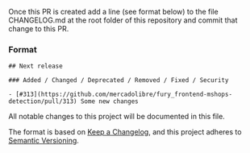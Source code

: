 Once this PR is created add a line (see format below) to the file CHANGELOG.md at the root folder of this repository and commit that change to this PR.

### Format
```
## Next release

### Added / Changed / Deprecated / Removed / Fixed / Security

- [#313](https://github.com/mercadolibre/fury_frontend-mshops-detection/pull/313) Some new changes
```

All notable changes to this project will be documented in this file.

The format is based on [Keep a Changelog](https://keepachangelog.com/en/1.0.0/),
and this project adheres to [Semantic Versioning](https://semver.org/spec/v2.0.0.html).
